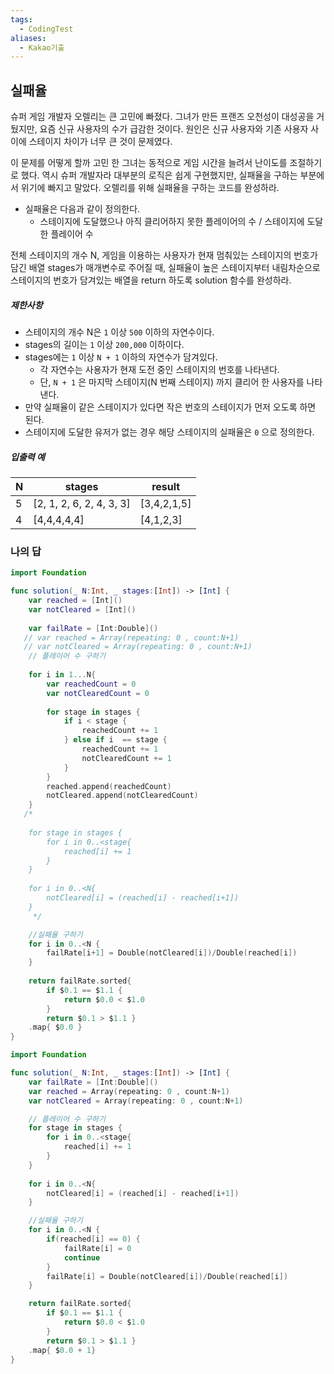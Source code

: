 ```yaml
---
tags:
  - CodingTest
aliases:
  - Kakao기출
---
```


## 실패율
슈퍼 게임 개발자 오렐리는 큰 고민에 빠졌다. 그녀가 만든 프랜즈 오천성이 대성공을 거뒀지만, 요즘 신규 사용자의 수가 급감한 것이다. 원인은 신규 사용자와 기존 사용자 사이에 스테이지 차이가 너무 큰 것이 문제였다.

이 문제를 어떻게 할까 고민 한 그녀는 동적으로 게임 시간을 늘려서 난이도를 조절하기로 했다. 역시 슈퍼 개발자라 대부분의 로직은 쉽게 구현했지만, 실패율을 구하는 부분에서 위기에 빠지고 말았다. 오렐리를 위해 실패율을 구하는 코드를 완성하라.

- 실패율은 다음과 같이 정의한다.
    - 스테이지에 도달했으나 아직 클리어하지 못한 플레이어의 수 / 스테이지에 도달한 플레이어 수

전체 스테이지의 개수 N, 게임을 이용하는 사용자가 현재 멈춰있는 스테이지의 번호가 담긴 배열 stages가 매개변수로 주어질 때, 실패율이 높은 스테이지부터 내림차순으로 스테이지의 번호가 담겨있는 배열을 return 하도록 solution 함수를 완성하라.

##### 제한사항
- 스테이지의 개수 N은 `1` 이상 `500` 이하의 자연수이다.
- stages의 길이는 `1` 이상 `200,000` 이하이다.
- stages에는 `1` 이상 `N + 1` 이하의 자연수가 담겨있다.
    - 각 자연수는 사용자가 현재 도전 중인 스테이지의 번호를 나타낸다.
    - 단, `N + 1` 은 마지막 스테이지(N 번째 스테이지) 까지 클리어 한 사용자를 나타낸다.
- 만약 실패율이 같은 스테이지가 있다면 작은 번호의 스테이지가 먼저 오도록 하면 된다.
- 스테이지에 도달한 유저가 없는 경우 해당 스테이지의 실패율은 `0` 으로 정의한다.
##### 입출력 예
|N|stages|result|
|---|---|---|
|5|[2, 1, 2, 6, 2, 4, 3, 3]|[3,4,2,1,5]|
|4|[4,4,4,4,4]|[4,1,2,3]|


### 나의 답
```swift
import Foundation

func solution(_ N:Int, _ stages:[Int]) -> [Int] {
    var reached = [Int]()
    var notCleared = [Int]()
    
    var failRate = [Int:Double]()
   // var reached = Array(repeating: 0 , count:N+1)
   // var notCleared = Array(repeating: 0 , count:N+1)
    // 플레이어 수 구하기 
    
    for i in 1...N{  
        var reachedCount = 0
        var notClearedCount = 0
        
        for stage in stages { 
            if i < stage { 
                reachedCount += 1
            } else if i  == stage {
                reachedCount += 1
                notClearedCount += 1
            }
        }
        reached.append(reachedCount)
        notCleared.append(notClearedCount)
    }
   /*
 
    for stage in stages {
        for i in 0..<stage{
            reached[i] += 1
        }
    }
    
    for i in 0..<N{
        notCleared[i] = (reached[i] - reached[i+1])
    }
     */

    //실패율 구하기
    for i in 0..<N {
        failRate[i+1] = Double(notCleared[i])/Double(reached[i])
    }
    
    return failRate.sorted{ 
        if $0.1 == $1.1 {
            return $0.0 < $1.0
        }
        return $0.1 > $1.1 }
    .map{ $0.0 }
}
```

```swift
import Foundation

func solution(_ N:Int, _ stages:[Int]) -> [Int] {
    var failRate = [Int:Double]()
    var reached = Array(repeating: 0 , count:N+1)
    var notCleared = Array(repeating: 0 , count:N+1)

    // 플레이어 수 구하기 
    for stage in stages {
        for i in 0..<stage{
            reached[i] += 1
        }
    }
    
    for i in 0..<N{
        notCleared[i] = (reached[i] - reached[i+1])
    }

    //실패율 구하기
    for i in 0..<N {
        if(reached[i] == 0) { 
            failRate[i] = 0 
            continue
        }
        failRate[i] = Double(notCleared[i])/Double(reached[i])
    }

    return failRate.sorted{ 
        if $0.1 == $1.1 {
            return $0.0 < $1.0
        }
        return $0.1 > $1.1 }
    .map{ $0.0 + 1}
}

```